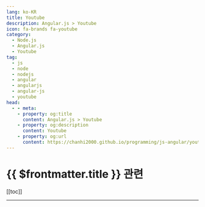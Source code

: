 ```yaml
---
lang: ko-KR
title: Youtube
description: Angular.js > Youtube
icon: fa-brands fa-youtube
category: 
  - Node.js
  - Angular.js
  - Youtube
tag: 
  - js
  - node
  - nodejs
  - angular
  - angularjs
  - angular-js
  - youtube
head:
  - - meta:
    - property: og:title
      content: Angular.js > Youtube
    - property: og:description
      content: Youtube
    - property: og:url
      content: https://chanhi2000.github.io/programming/js-angular/youtube.html
---
```


# {{ $frontmatter.title }} 관련

[[toc]]

---

<MyYouTubeItems jsonName="yu-ngconfonline" /><!-- ng-conf -->
<MyYouTubeItems jsonName="yu-theigorsedov" /><!-- Igor Sedov -->
<MyYouTubeItems jsonName="yu-JamiltonQO" /><!-- Jamilton Quintero Osorio -->
<MyYouTubeItems jsonName="yu-OpenSauced" /><!-- The Secret Sauce -->
<MyYouTubeItems jsonName="yu-LearningPartnerDigital" /><!-- Learning Partner -->

<TagLinks />